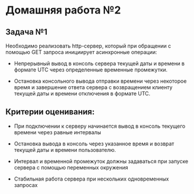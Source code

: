 # Домашняя работа №2

## Задача №1

Необходимо реализовать http-сервер, который при обращении с помощью GET запроса инициирует асинхронные операции:

- Непрерывный вывод в консоль сервера текущей даты и времени в формате UTC через определенные временные промежутки.

- Остановка консольного вывода отправки времени через некоторое время и завершение ответа сервера с возвращением клиенту текущей даты и времени отключения в формате UTC.

## Критерии оценивания:

- При подключении к серверу начинается вывод в консоль текущего времени через равные интервалы

- Остановка вывода в консоль через указанное время и возврат текущей даты и времени пользователю.

- Интервал и временной промежуток должны задаваться при запуске сервера с помощью переменных окружения

- Стабильная работа сервера при нескольких одновременных запросах
